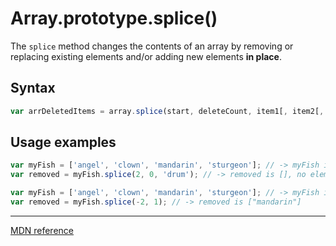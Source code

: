 # Array.prototype.splice()

The `splice` method changes the contents of an array by removing or replacing existing elements and/or adding new elements **in place**.

## Syntax

```js
var arrDeletedItems = array.splice(start, deleteCount, item1[, item2[, ...)
```

## Usage examples

```js
var myFish = ['angel', 'clown', 'mandarin', 'sturgeon']; // -> myFish is ["angel", "clown", "drum", "mandarin", "sturgeon"] 
var removed = myFish.splice(2, 0, 'drum'); // -> removed is [], no elements removed

var myFish = ['angel', 'clown', 'mandarin', 'sturgeon']; // -> myFish is ["angel", "clown", "sturgeon"] 
var removed = myFish.splice(-2, 1); // -> removed is ["mandarin"]
```

---

[MDN reference](https://developer.mozilla.org/en-US/docs/Web/JavaScript/Reference/Global_Objects/Array/splice)

